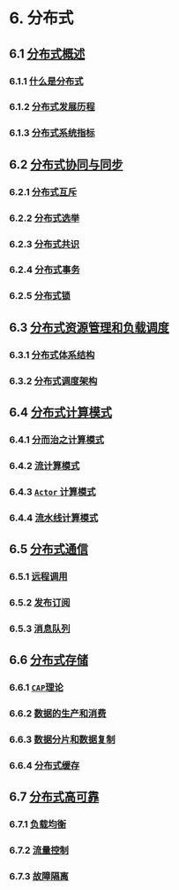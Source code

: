 # 6. 分布式

## 6.1 [分布式概述](分布式概述.md)

### 6.1.1 [什么是分布式](分布式概述.md#611-什么是分布式)

### 6.1.2 [分布式发展历程](分布式概述.md#612-分布式发展历程)

### 6.1.3 [分布式系统指标](分布式概述.md#613-分布式系统指标)

## 6.2 [分布式协同与同步](分布式协同与同步.md)

### 6.2.1 [分布式互斥](分布式协同与同步.md#621-分布式互斥)

### 6.2.2 [分布式选举](分布式协同与同步.md#622-分布式选举)

### 6.2.3 [分布式共识](分布式协同与同步.md#623-分布式共识)

### 6.2.4 [分布式事务](分布式协同与同步.md#624-分布式事务)

### 6.2.5 [分布式锁](分布式协同与同步.md#625-分布式锁)

## 6.3 [分布式资源管理和负载调度](分布式资源管理和负载调度.md)

### 6.3.1 [分布式体系结构](分布式资源管理和负载调度.md#631-分布式体系结构)

### 6.3.2 [分布式调度架构](分布式资源管理和负载调度.md#632-分布式调度架构)

## 6.4 [分布式计算模式](分布式计算模式.md)

### 6.4.1 [分而治之计算模式](分布式计算模式.md#641-分而治之计算模式)

### 6.4.2 [流计算模式](分布式计算模式.md#642-流计算模式)

### 6.4.3 [`Actor` 计算模式](分布式计算模式.md#643-actor计算模式)

### 6.4.4 [流水线计算模式](分布式计算模式.md#644-流水线计算模式)

## 6.5 [分布式通信](分布式通信.md)

### 6.5.1 [远程调用](分布式通信.md#651-远程调用)

### 6.5.2 [发布订阅](分布式通信.md#652-发布订阅)

### 6.5.3 [消息队列](分布式通信.md#653-消息队列)

## 6.6 [分布式存储](分布式存储.md)

### 6.6.1 [`CAP`理论](分布式存储.md#661-cap理论)

### 6.6.2 [数据的生产和消费](分布式存储.md#662-数据的生产和消费)

### 6.6.3 [数据分片和数据复制](分布式存储.md#663-数据分片和数据复制)

### 6.6.4 [分布式缓存](分布式存储.md#664-分布式缓存)

## 6.7 [分布式高可靠](分布式高可靠.md)

### 6.7.1 [负载均衡](分布式高可靠.md#671-负载均衡)

### 6.7.2 [流量控制](分布式高可靠.md#672-流量控制)

### 6.7.3 [故障隔离](分布式高可靠.md#673-故障隔离)
